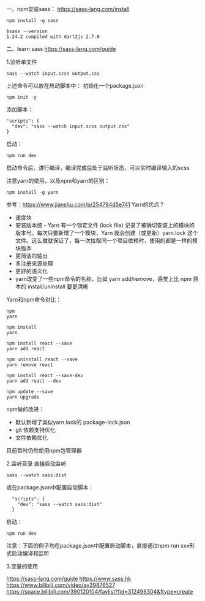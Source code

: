 一、npm安装sass：
https://sass-lang.com/install
```
npm install -g sass
```

```
$sass --version
1.24.2 compiled with dart2js 2.7.0
```

二、learn sass
https://sass-lang.com/guide

1.监听单文件
```
sass --watch input.scss output.css
```
上述命令可以放在启动脚本中：
初始化一个package.json
```
npm init -y
```
添加脚本：
```
"scripts": {
  "dev": "sass --watch input.scss output.css"
}
```
启动：
```
npm run dev
```
启动命令后，进行编译，编译完成后处于监听状态，可以实时编译输入的scss

注意yarn的使用，以及npm和yarn的区别：
```
npm install -g yarn
```

参考：https://www.jianshu.com/p/254794d5e741
Yarn的优点？
- 速度快
- 安装版本统 - Yarn 有一个锁定文件 (lock file) 记录了被确切安装上的模块的版本号。每次只要新增了一个模块，Yarn 就会创建（或更新）yarn.lock 这个文件。这么做就保证了，每一次拉取同一个项目依赖时，使用的都是一样的模块版本
- 更简洁的输出
- 多注册来源处理
- 更好的语义化
- yarn改变了一些npm命令的名称，比如 yarn add/remove，感觉上比 npm 原本的 install/uninstall 要更清晰

Yarn和npm命令对比：
```
npm 	
yarn

npm install
yarn

npm install react --save 	
yarn add react

npm uninstall react --save 	
yarn remove react

npm install react --save-dev 	
yarn add react --dev

npm update --save 	
yarn upgrade
```

npm做的改进：
- 默认新增了类似yarn.lock的 package-lock.json
- git 依赖支持优化
- 文件依赖优化

目前暂时仍然使用npm包管理器

2.监听目录
直接启动监听
```
sass --watch sass:dist
```
或在package.json中配置启动脚本：
```
  "scripts": {
    "dev": "sass --watch sass:dist"
  }
```
启动：
```
npm run dev
```
注意：下面的例子均在package.json中配置启动脚本，直接通过npm run xxx形式启动编译和监听

3.变量的使用





https://sass-lang.com/guide
https://www.sass.hk
https://www.bilibili.com/video/av39876527
https://space.bilibili.com/390120104/favlist?fid=312496304&ftype=create


